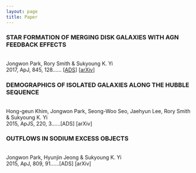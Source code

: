 ```yaml
---
layout: page
title: Paper
---
```


### STAR FORMATION OF MERGING DISK GALAXIES WITH AGN FEEDBACK EFFECTS
######   
Jongwon Park, Rory Smith & Sukyoung K. Yi   
2017, ApJ, 845, 128......
[[ADS](https://ui.adsabs.harvard.edu/abs/2017ApJ...845..128P/abstract)] [[arXiv](https://arxiv.org/abs/1707.07382)]   

### DEMOGRAPHICS OF ISOLATED GALAXIES ALONG THE HUBBLE SEQUENCE
######   
Hong-geun Khim, Jongwon Park, Seong-Woo Seo, Jaehyun Lee, Rory Smith & Sukyoung K. Yi   
2015, ApJS, 220, 3......[ADS] [arXiv]   

### OUTFLOWS IN SODIUM EXCESS OBJECTS
######   
Jongwon Park, Hyunjin Jeong & Sukyoung K. Yi   
2015, ApJ, 809, 91......[ADS] [arXiv]   
